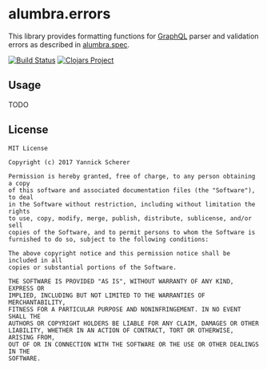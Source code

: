 # alumbra.errors

This library provides formatting functions for [GraphQL][graphql] parser and
validation errors as described in [alumbra.spec][alumbra-spec].

[![Build Status](https://travis-ci.org/alumbra/alumbra.errors.svg?branch=master)](https://travis-ci.org/alumbra/alumbra.errors)
[![Clojars Project](https://img.shields.io/clojars/v/alumbra/errors.svg)](https://clojars.org/alumbra/errors)

[graphql]: http://graphql.org
[alumbra-spec]: https://github.com/alumbra/alumbra.spec

## Usage

TODO

## License

```
MIT License

Copyright (c) 2017 Yannick Scherer

Permission is hereby granted, free of charge, to any person obtaining a copy
of this software and associated documentation files (the "Software"), to deal
in the Software without restriction, including without limitation the rights
to use, copy, modify, merge, publish, distribute, sublicense, and/or sell
copies of the Software, and to permit persons to whom the Software is
furnished to do so, subject to the following conditions:

The above copyright notice and this permission notice shall be included in all
copies or substantial portions of the Software.

THE SOFTWARE IS PROVIDED "AS IS", WITHOUT WARRANTY OF ANY KIND, EXPRESS OR
IMPLIED, INCLUDING BUT NOT LIMITED TO THE WARRANTIES OF MERCHANTABILITY,
FITNESS FOR A PARTICULAR PURPOSE AND NONINFRINGEMENT. IN NO EVENT SHALL THE
AUTHORS OR COPYRIGHT HOLDERS BE LIABLE FOR ANY CLAIM, DAMAGES OR OTHER
LIABILITY, WHETHER IN AN ACTION OF CONTRACT, TORT OR OTHERWISE, ARISING FROM,
OUT OF OR IN CONNECTION WITH THE SOFTWARE OR THE USE OR OTHER DEALINGS IN THE
SOFTWARE.
```
